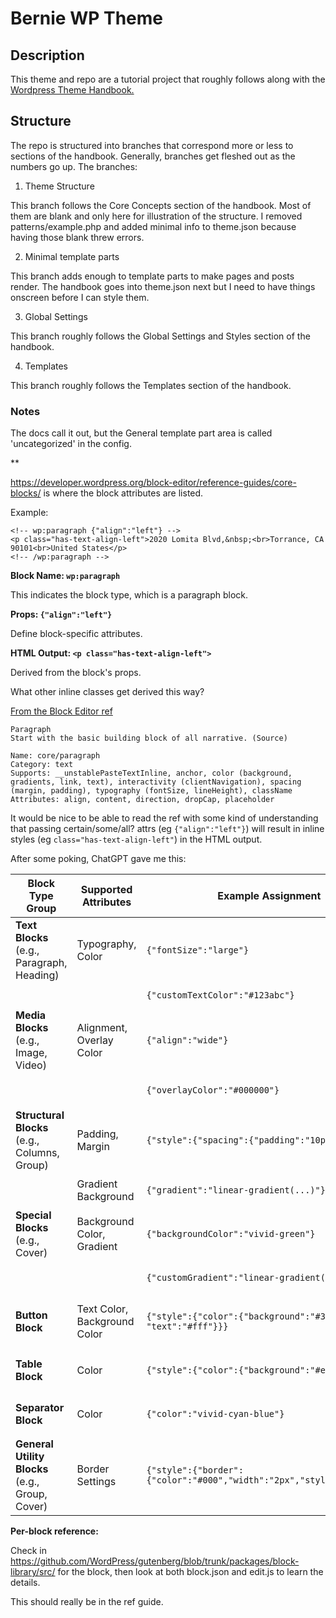 # Bernie WP Theme

## Description

This theme and repo are a tutorial project that roughly follows along with the [Wordpress Theme Handbook.](https://developer.wordpress.org/themes/)

## Structure

The repo is structured into branches that correspond more or less to sections of the handbook. Generally, branches get fleshed out as the numbers go up. The branches:

  1. Theme Structure
   
   This branch follows the Core Concepts section of the handbook. Most of them are blank and only here for illustration of the structure. I removed patterns/example.php and added minimal info to theme.json because having those blank threw errors.

   2. Minimal template parts

  This branch adds enough to template parts to make pages and posts render. The handbook goes into theme.json next but I need to have things onscreen before I can style them.

  3. Global Settings

  This branch roughly follows the Global Settings and Styles section of the handbook.

  4. Templates

  This branch roughly follows the Templates section of the handbook.

  ### Notes

The docs call it out, but the General template part area is called 'uncategorized' in the config.

**

https://developer.wordpress.org/block-editor/reference-guides/core-blocks/ is where the block attributes are listed. 

Example: 
```
<!-- wp:paragraph {"align":"left"} -->
<p class="has-text-align-left">2020 Lomita Blvd,&nbsp;<br>Torrance, CA 90101<br>United States</p>
<!-- /wp:paragraph -->
```

**Block Name: `wp:paragraph`**

This indicates the block type, which is a paragraph block. 

**Props: `{"align":"left"}`**

Define block-specific attributes.

**HTML Output: `<p class="has-text-align-left">`**

Derived from the block's props. 

What other inline classes get derived this way? 

[From the Block Editor ref](https://developer.wordpress.org/block-editor/reference-guides/core-blocks/#paragraph)

```
Paragraph
Start with the basic building block of all narrative. (Source)

Name: core/paragraph
Category: text
Supports: __unstablePasteTextInline, anchor, color (background, gradients, link, text), interactivity (clientNavigation), spacing (margin, padding), typography (fontSize, lineHeight), className
Attributes: align, content, direction, dropCap, placeholder
```

It would be nice to be able to read the ref with some kind of understanding that passing certain/some/all? attrs (eg  `{"align":"left"}`) will result in inline styles (eg `class="has-text-align-left"`) in the HTML output. 

After some poking, ChatGPT gave me this:

| Block Type Group                 | Supported Attributes | Example Assignment                        | Resulting CSS Class(es)                                  |
|----------------------------------|----------------------|-------------------------------------------|----------------------------------------------------------|
| **Text Blocks** (e.g., Paragraph, Heading) | Typography, Color   | `{"fontSize":"large"}`                    | `has-large-font-size`                                    |
|                                  |                      | `{"customTextColor":"#123abc"}`           | `has-text-color`                                         |
| **Media Blocks** (e.g., Image, Video)        | Alignment, Overlay Color | `{"align":"wide"}`                      | `alignwide`                                              |
|                                  |                      | `{"overlayColor":"#000000"}`               | `has-black-overlay-color`                                |
| **Structural Blocks** (e.g., Columns, Group) | Padding, Margin   | `{"style":{"spacing":{"padding":"10px"}}}`| `has-custom-padding`                                     |
|                                  | Gradient Background  | `{"gradient":"linear-gradient(...)"}`      | `has-linear-gradient-background`                         |
| **Special Blocks** (e.g., Cover) | Background Color, Gradient | `{"backgroundColor":"vivid-green"}`    | `has-vivid-green-background-color`                       |
|                                  |                      | `{"customGradient":"linear-gradient(...)}` | `has-custom-gradient-background`                         |
| **Button Block**                 | Text Color, Background Color | `{"style":{"color":{"background":"#333", "text":"#fff"}}}` | `has-text-color-white has-background-color-dark`        |
| **Table Block**                  | Color                | `{"style":{"color":{"background":"#eee"}}}`| `has-background-color-light-grey`                        |
| **Separator Block**              | Color                | `{"color":"vivid-cyan-blue"}`              | `has-vivid-cyan-blue-background-color`                   |
| **General Utility Blocks** (e.g., Group, Cover) | Border Settings | `{"style":{"border":{"color":"#000","width":"2px","style":"solid"}}}` | `has-border-color-black has-border-width-2 has-border-style-solid` |

**Per-block reference:**

Check in https://github.com/WordPress/gutenberg/blob/trunk/packages/block-library/src/ for the block, then look at both block.json and edit.js to learn the details.

This should really be in the ref guide.

